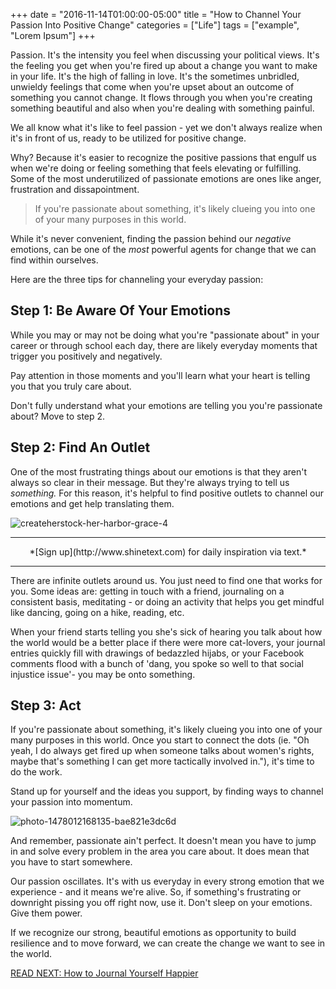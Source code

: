 +++
  date = "2016-11-14T01:00:00-05:00"
  title = "How to Channel Your Passion Into Positive Change"
  categories = ["Life"]
  tags = ["example", "Lorem Ipsum"]
+++



<span class ="dropcap">P</span>assion. It's the intensity you feel when discussing your political views. It's the feeling you get when you're fired up about a change you want to make in your life. It's the high of falling in love. It's the sometimes unbridled, unwieldy feelings that come when you're upset about an outcome of something you cannot change. It flows through you when you're creating something beautiful and also when you're dealing with something painful.

We all know what it's like to feel passion - yet we don't always realize when it's in front of us, ready to be utilized for positive change.

Why? Because it's easier to recognize the positive passions that engulf us when we're doing or feeling something that feels elevating or fulfilling. Some of the most underutilized of passionate emotions are ones like anger, frustration and dissapointment. 

> If you're passionate about something, it's likely clueing you into one of your many purposes in this world.


While it's never convenient, finding the passion behind our *negative* emotions, can be one of the _most_ powerful agents for change that we can find within ourselves. 

Here are the three tips for channeling your everyday passion:

## __Step 1: Be Aware Of Your Emotions__
While you may or may not be doing what you're "passionate about" in your career or through school each day, there are likely everyday moments that trigger you positively and negatively. 

Pay attention in those moments and you'll learn what your heart is telling you that you truly care about. 

Don't fully understand what your emotions are telling you you're passionate about? Move to step 2.

## __Step 2: Find An Outlet__
One of the most frustrating things about our emotions is that they aren't always so clear in their message. But they're always trying to tell us *something.* For this reason, it's helpful to find positive outlets to channel our emotions and get help translating them. 

![createherstock-her-harbor-grace-4](//images.contentful.com/awpxl2koull4/6GUOPcarXGC8mSWiyA2Mu/08080028c2d2136a86b8e21948657847/createherstock-her-harbor-grace-4.jpg)

---

<center>*[Sign up](http://www.shinetext.com) for daily inspiration via text.* </center>

---



There are infinite outlets around us. You just need to find one that works for you. Some ideas are: getting in touch with a friend, journaling on a consistent basis, meditating - or doing an activity that helps you get mindful like dancing, going on a hike, reading, etc. 

When your friend starts telling you she's sick of hearing you talk about how the world would be a better place if there were more cat-lovers, your journal entries quickly fill with drawings of bedazzled hijabs, or your Facebook comments flood with a bunch of 'dang, you spoke so well to that social injustice issue'- you may be onto something. 

## __Step 3: Act__
If you're passionate about something, it's likely clueing you into one of your many purposes in this world.  Once you start to connect the dots (ie. "Oh yeah, I do always get fired up when someone talks about women's rights, maybe that's something I can get more tactically involved in."), it's time to do the work.

Stand up for yourself and the ideas you support, by finding ways to channel your passion into momentum.

![photo-1478012168135-bae821e3dc6d](//images.contentful.com/awpxl2koull4/16SKIuyHDgWqU66USOU2W2/26e1fb7bf1ed5cd8a038eb8125748c62/photo-1478012168135-bae821e3dc6d.jpeg)

And remember, passionate ain't perfect. It doesn't mean you have to jump in and solve every problem in the area you care about. It does mean that you have to start somewhere. 

Our passion oscillates. It's with us everyday in every strong emotion that we experience - and it means we're alive. So, if something's frustrating or downright pissing you off right now, use it. Don't sleep on your emotions. Give them power.

If we recognize our strong, beautiful emotions as opportunity to build resilience and to move forward, we can create the change we want to see in the world. 

[READ NEXT: How to Journal Yourself Happier](http://advice.shinetext.com/articles/how-to-journal-yourself-happier/)

<div class="pubexchange_module" id="pubexchange_below_content" data-pubexchange-module-id="2323"></div>

<script>(function(w, d, s, id) {
  w.PUBX=w.PUBX || {pub: "shine_text", discover: false, lazy: true};
  var js, pjs = d.getElementsByTagName(s)[0];
  if (d.getElementById(id)) return;
  js = d.createElement(s); js.id = id; js.async = true;
  js.src = "//main.pubexchange.com/loader.min.js";
  pjs.parentNode.insertBefore(js, pjs);
}(window, document, "script", "pubexchange-jssdk"));</script>

